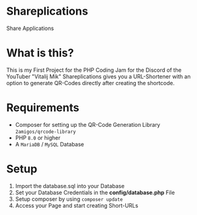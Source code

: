 # Shareplications
Share Applications

# What is this?
This is my First Project for the PHP Coding Jam for the Discord of the YouTuber "Vitalij Mik"
Shareplications gives you a URL-Shortener with an option to generate QR-Codes directly after creating the shortcode.

# Requirements
- Composer for setting up the QR-Code Generation Library `2amigos/qrcode-library`
- PHP `8.0` or higher
- A `MariaDB` / `MySQL` Database

# Setup
1. Import the database.sql into your Database
2. Set your Database Credentials in the **config/database.php** File
3. Setup composer by using `composer update`
4. Access your Page and start creating Short-URLs